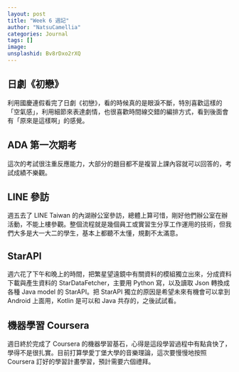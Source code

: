 ```yaml
---
layout: post
title: "Week 6 週記"
author: "NatsuCamellia"
categories: Journal
tags: []
image: 
unsplashid: Bv8rDxo2rXQ
---
```


## 日劇《初戀》

利用國慶連假看完了日劇《初戀》，看的時候真的是眼淚不斷，特別喜歡這樣的「空氣感」，利用細節來表達劇情，也很喜歡時間線交錯的編排方式，看到後面會有「原來是這樣啊」的感覺。

## ADA 第一次期考

這次的考試很注重反應能力，大部分的題目都不是複習上課內容就可以回答的，考試成績不樂觀。

## LINE 參訪

週五去了 LINE Taiwan 的內湖辦公室參訪，總體上算可惜，剛好他們辦公室在辦活動，不能上樓參觀。整個流程就是幾個員工或實習生分享工作運用的技術，但我們大多是大一大二的學生，基本上都聽不太懂，規劃不太滿意。

## StarAPI

週六花了下午和晚上的時間，把繁星望遠鏡中有關資料的模組獨立出來，分成資料下載與產生資料的 StarDataFetcher，主要用 Python 寫，以及讀取 Json 轉換成各種 Java model 的 StarAPI。把 StarAPI 獨立的原因是希望未來有機會可以拿到 Android 上面用，Kotlin 是可以和 Java 共存的，之後試試看。

## 機器學習 Coursera

週日終於完成了 Coursera 的機器學習基石，心得是這段學習過程中有點貪快了，學得不是很扎實。目前打算學愛丁堡大學的音樂理論，這次要慢慢地按照 Coursera 訂好的學習計畫學習，預計需要六個禮拜。